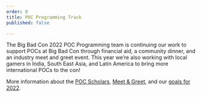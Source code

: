 ```yaml
---
order: 0
title: POC Programming Track
published: false

---
```

The Big Bad Con 2022 POC Programming team is continuing our work to support POCs at Big Bad Con through financial aid, a community dinner, and an industry meet and greet event. This year we’re also working with local gamers in India, South East Asia, and Latin America to bring more international POCs to the con! 

More information about the [POC Scholars](/poc-scholars), [Meet & Greet](/events/poc-meet-greet), and our [goals for 2022]().